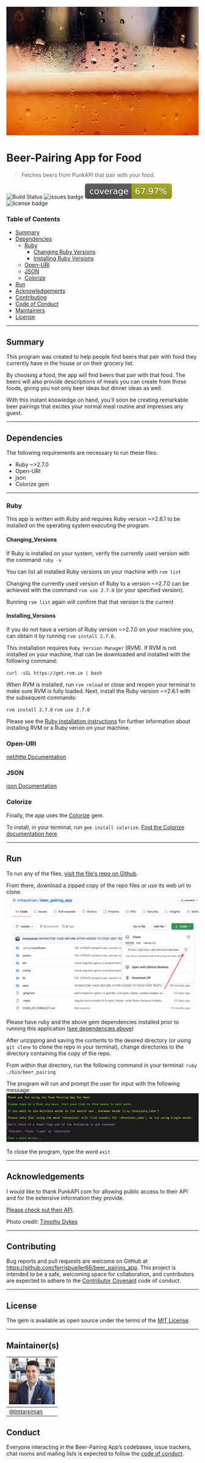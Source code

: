 ![Project Image](./assets/beer.jpg)
# Beer-Pairing App for Food
> Fetches beers from PunkAPI that pair with your food.

![Build Status](https://github.com/tmtarpinian/beer_pairing_app/workflows/Master/badge.svg)
![issues badge](https://img.shields.io/github/issues/tmtarpinian/beer_pairing_app)
[![Coverage](badge.svg)](https://github.com/tmtarpinian/beer_pairing_app)
![license badge](https://img.shields.io/github/license/tmtarpinian/beer_pairing_app)


### Table of Contents

- [Summary](#Summary)
- [Dependencies](#Dependencies)
    - [Ruby](###Ruby)
        - [Changing Ruby Versions](####Changing_Versions)
        - [Installing Ruby Versions](####Installing_Versions)
    - [Open-URI](###Open-URI)
    - [JSON](###JSON)
    - [Colorize](###Colorize)
- [Run](#Run)
- [Acknowledgements](#Acknowledgements)
- [Contributing](#Contributing)
- [Code of Conduct](#Conduct)
- [Maintainers](#Maintainer(s))
- [License](#license)

---
## Summary
This program was created to help people find beers that pair with food they currently have in the house or on their grocery list.

By choosing a food, the app will find beers that pair with that food. The beers will also provide descriptions of meals you can create from those foods, giving you not only beer ideas but dinner ideas as well.

With this instant knowledge on hand, you'll soon be creating remarkable beer pairings that excites your normal meal routine and impresses any guest.

---
## Dependencies

The following requirements are necessary to run these files:
- Ruby ~>2.7.0
- Open-URI
- json
- Colorize gem
---

### Ruby

This app is written with Ruby and requires Ruby version ~>2.6.1 to be installed on the operating system executing the program.

#### Changing_Versions
If Ruby is installed on your system, verify the currently used version with the command `ruby -v`

You can list all installed Ruby versions on your machine with `rvm list`

Changing the currently used version of Ruby to a version ~>2.7.0 can be achieved with the command `rvm use 2.7.0` (or your specified version).

Running `rvm list` again will confirm that that version is the current

#### Installing_Versions
If you do not have a version of Ruby version  ~>2.7.0 on your machine you, can obtain it by running `rvm install 2.7.0`.

This installation requires `Ruby Version Manager` (RVM). If RVM is not installed on your machine, that can be downloaded and installed with the following command:

`curl -sSL https://get.rvm.io | bash`

When RVM is installed, run `rvm reload` or close and reopen your terminal to make sure RVM is fully loaded. Next, install the Ruby version ~>2.6.1 with the subsequent commands:

`rvm install 2.7.0`
`rvm use 2.7.0`

Please see the [Ruby installation instructions](https://www.ruby-lang.org/en/documentation/installation/) for further information about installing RVM or a Ruby verion on your machine.


### Open-URI

[net/http Documentation](https://ruby-doc.org/stdlib-2.7.1/libdoc/net/http/rdoc/Net/HTTP.html)

### JSON
[json Documentation](https://ruby-doc.org/stdlib-2.6.3/libdoc/json/rdoc/JSON.html)

### Colorize
Finally, the app uses the [Colorize](https://github.com/fazibear/colorize) gem.

To install, in your terminal, run `gem install colorize`.
[Find the Colorize documentation here](https://github.com/fazibear/colorize)

---

## Run

To run any of the files, [visit the file's repo on Github](https://github.com/tmtarpinian/beer_pairing_app).

From there, download a zipped copy of the repo files or use its web url to clone.
![clone repo](./assets/clone.png) 

Please have ruby and the above gem dependencies installed prior to running this application ([see dependencies above](##Dependencies))

After unzipping and saving the contents to the desired directory (or using `git clone` to clone the repo in your terminal), change directories to the directory containing the copy of the repo.

From within that directory, run the following command in your terminal:
`ruby ./bin/beer_pairing`

The program will run and prompt the user for input with the following message:
![prompt repo](./assets/prompt.png) 

To close the program, type the word `exit`

---

## Acknowledgements

I would like to thank PunkAPI.com for allowing public access to their API and for the extensive information they provide.

[Please check out their API](https://punkapi.com/).

Photo credit: [Timothy Dykes](https://unsplash.com/@timothycdykes?utm_source=unsplash&amp;utm_medium=referral&amp;utm_content=creditCopyText)

---
## Contributing

Bug reports and pull requests are welcome on GitHub at https://github.com/ferrisbueller66/beer_pairing_app. This project is intended to be a safe, welcoming space for collaboration, and contributors are expected to adhere to the [Contributor Covenant](http://contributor-covenant.org) code of conduct.

---
## License

The gem is available as open source under the terms of the [MIT License](https://opensource.org/licenses/MIT).

---
## Maintainer(s)

| ![tmtarpinian](./assets/tmtarpinian.jpg)     |
| :------------- | 
|[@tmtarpinian](https://github.com/tmtarpinian) |

## Conduct

Everyone interacting in the Beer-Pairing App’s codebases, issue trackers, chat rooms and mailing lists is expected to follow the [code of conduct](https://github.com/tmtarpinian/beer_pairing_app/blob/master/CODE_OF_CONDUCT.md).
